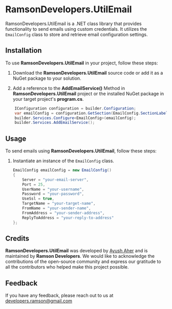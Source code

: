 # RamsonDevelopers.UtilEmail

RamsonDevelopers.UtilEmail is a .NET class library that provides functionality to send emails using custom credentials. It utilizes the `EmailConfig` class to store and retrieve email configuration settings.

## Installation

To use **RamsonDevelopers.UtilEmail** in your project, follow these steps:

1. Download the **RamsonDevelopers.UtilEmail** source code or add it as a NuGet package to your solution.

2. Add a reference to the **AddEmailService()** Method in **RamsonDevelopers.UtilEmail** project or the installed NuGet package in your target project's **program.cs**.

```csharp
    IConfiguration configuration = builder.Configuration;
    var emailConfig = configuration.GetSection(EmailConfig.SectionLabel);
    builder.Services.Configure<EmailConfig>(emailConfig);
    builder.Services.AddEmailService();
```

## Usage

To send emails using **RamsonDevelopers.UtilEmail**, follow these steps:

1. Instantiate an instance of the `EmailConfig` class.

   ```csharp
   EmailConfig emailConfig = new EmailConfig()
   {
       Server = "your-email-server",
       Port = 25,
       UserName = "your-username",
       Password = "your-password",
       UseSsl = true,
       TargetName = "your-target-name",
       FromName = "your-sender-name",
       FromAddress = "your-sender-address",
       ReplyToAddress = "your-reply-to-address"
   };
   ```

## Credits

**RamsonDevelopers.UtilEmail** was developed by [Ayush Aher](https://www.linkedin.com/in/ayushaher118/) and is maintained by **Ramson Developers**. We would like to acknowledge the contributions of the open-source community and express our gratitude to all the contributors who helped make this project possible.

## Feedback

If you have any feedback, please reach out to us at developers.ramson@gmail.com
